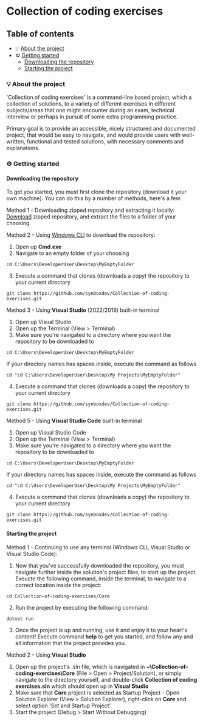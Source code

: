 # <b>Collection of coding exercises</b>

## <b>Table of contents</b>
* 💡 [About the project](#about-the-project)
* ⚙️ [Getting started](#getting-started)
    * [Downloading the repository](#downloading-the-repository)
    * [Starting the project](#starting-the-project)

### 💡 <b>About the project</b>

'Collection of coding exercises' is a command-line based project, which a collection of solutions, to a variety of different exercises in different subjects/areas that one might encounter during an exam, technical interview or perhaps in pursuit of some extra programming practice.

Primary goal is to provide an accessible, nicely structured and documented project, that would be easy to navigate, and would provide users with well-written, functional and tested solutions, with necessary comments and explanations.

### ⚙️ <b>Getting started</b>

#### <b>Downloading the repository</b>

To get you started, you must first clone the repository (download it your own machine). You can do this by a number of methods, here's a few:

Method 1 - Downloading zipped repository and extracting it locally: <br>
[Download](https://github.com/synboxdev/Collection-of-coding-exercises/archive/refs/heads/master.zip) zipped repository, and extract the files to a folder of your choosing.

Method 2 - Using [Windows CLI](https://learn.microsoft.com/en-us/windows-server/administration/windows-commands/cmd) to download the repository: <br>
1. Open up <b>Cmd.exe</b>
2. Navigate to an empty folder of your choosing
```
cd C:\Users\DeveloperUser\Desktop\MyEmptyFolder
```
3. Execute a command that clones (downloads a copy) the repository to your current directory
```
git clone https://github.com/synboxdev/Collection-of-coding-exercises.git
```

Method 3 - Using <b>Visual Studio</b> (2022/2019) built-in terminal
1. Open up Visual Studio
2. Open up the Terminal (View > Terminal)
3. Make sure you're navigated to a directory where you want the repository to be downloaded to
```
cd C:\Users\DeveloperUser\Desktop\MyEmptyFolder
```
If your directory names has spaces inside, execute the command as follows
```
cd "cd C:\Users\DeveloperUser\Desktop\My Projects\MyEmptyFolder"
```
4. Execute a command that clones (downloads a copy) the repository to your current directory
```
git clone https://github.com/synboxdev/Collection-of-coding-exercises.git
```

Method 5 - Using <b>Visual Studio Code</b> built-in terminal
1. Open up Visual Studio Code
2. Open up the Terminal (View > Terminal)
3. Make sure you're navigated to a directory where you want the repository to be downloaded to
```
cd C:\Users\DeveloperUser\Desktop\MyEmptyFolder
```
If your directory names has spaces inside, execute the command as follows
```
cd "cd C:\Users\DeveloperUser\Desktop\My Projects\MyEmptyFolder"
```
4. Execute a command that clones (downloads a copy) the repository to your current directory
```
git clone https://github.com/synboxdev/Collection-of-coding-exercises.git
```

#### <b>Starting the project</b>

Method 1 - Continuing to use any terminal (Windows CLI, Visual Studio or Visual Studio Code):
1. Now that you've successfully downloaded the repository, you must navigate further inside the solution's project files, to start up the project. Exeucte the following command, inside the terminal, to navigate to a correct location inside the project:
```
cd Collection-of-coding-exercises/Core
```
2. Run the project by executing the following command:
```
dotnet run
```
3. Once the project is up and running, use it and enjoy it to your heart's content! Execute command <b>help</b> to get you started, and follow any and all information that the project provides you.

Method 2 - Using <b>Visual Studio</b>
1. Open up the project's .sln file, which is navigated in <b>~\Collection-of-coding-exercises\Core</b> (File > Open > Project/Solution), or simply navigate to the directory yourself, and double-click <b>Collection of coding exercises.sln</b> which should open up in <b>Visual Studio</b>
2. Make sure that <b>Core</b> project is selected as Startup Project - Open Solution Explorer (View > Solution Explorer), right-click on <b>Core</b> and select option 'Set and Startup Project'.
3. Start the project (Debug > Start Without Debugging)